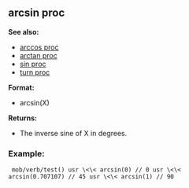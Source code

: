 ## arcsin proc
**See also:**
*   [arccos proc](/proc/arccos)
*   [arctan proc](/proc/arctan)
*   [sin proc](/proc/sin)
*   [turn proc](/proc/turn)
<!-- -->
**Format:**
*   arcsin(X)
<!-- -->
**Returns:**
*   The inverse sine of X in degrees.
### Example:

```
 mob/verb/test() usr \<\< arcsin(0) // 0 usr \<\<
arcsin(0.707107) // 45 usr \<\< arcsin(1) // 90 
```
